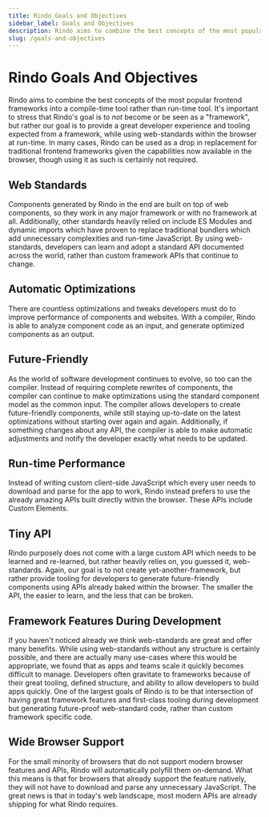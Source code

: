 ```yaml
---
title: Rindo Goals and Objectives
sidebar_label: Goals and Objectives
description: Rindo aims to combine the best concepts of the most popular frontend frameworks into a compile-time tool rather than run-time tool.
slug: /goals-and-objectives
---
```


# Rindo Goals And Objectives

Rindo aims to combine the best concepts of the most popular frontend frameworks into a compile-time tool rather than run-time tool. It's important to stress that Rindo's goal is to *not* become or be seen as a "framework", but rather our goal is to provide a great developer experience and tooling expected from a framework, while using web-standards within the browser at run-time. In many cases, Rindo can be used as a drop in replacement for traditional frontend frameworks given the capabilities now available in the browser, though using it as such is certainly not required.

## Web Standards
Components generated by Rindo in the end are built on top of web components, so they work in any major framework or with no framework at all. Additionally, other standards heavily relied on include ES Modules and dynamic imports which have proven to replace traditional bundlers which add unnecessary complexities and run-time JavaScript. By using web-standards, developers can learn and adopt a standard API documented across the world, rather than custom framework APIs that continue to change.

## Automatic Optimizations
There are countless optimizations and tweaks developers must do to improve performance of components and websites. With a compiler, Rindo is able to analyze component code as an input, and generate optimized components as an output.

## Future-Friendly
As the world of software development continues to evolve, so too can the compiler. Instead of requiring complete rewrites of components, the compiler can continue to make optimizations using the standard component model as the common input. The compiler allows developers to create future-friendly components, while still staying up-to-date on the latest optimizations without starting over again and again. Additionally, if something changes about any API, the compiler is able to make automatic adjustments and notify the developer exactly what needs to be updated.

## Run-time Performance
Instead of writing custom client-side JavaScript which every user needs to download and parse for the app to work, Rindo instead prefers to use the already amazing APIs built directly within the browser. These APIs include Custom Elements.

## Tiny API
Rindo purposely does not come with a large custom API which needs to be learned and re-learned, but rather heavily relies on, you guessed it, web-standards. Again, our goal is to not create yet-another-framework, but rather provide tooling for developers to generate future-friendly components using APIs already baked within the browser. The smaller the API, the easier to learn, and the less that can be broken.

## Framework Features During Development
If you haven't noticed already we think web-standards are great and offer many benefits. While using web-standards without any structure is certainly possible, and there are actually many use-cases where this would be appropriate, we found that as apps and teams scale it quickly becomes difficult to manage. Developers often gravitate to frameworks because of their great tooling, defined structure, and ability to allow developers to build apps quickly. One of the largest goals of Rindo is to be that intersection of having great framework features and first-class tooling during development but generating future-proof web-standard code, rather than custom framework specific code.

## Wide Browser Support
For the small minority of browsers that do not support modern browser features and APIs, Rindo will automatically polyfill them on-demand. What this means is that for browsers that already support the feature natively, they will not have to download and parse any unnecessary JavaScript. The great news is that in today's web landscape, most modern APIs are already shipping for what Rindo requires.
